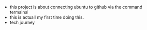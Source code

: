 * this project is about connecting ubuntu to github via the command termainal
* this is actuall my first time doing this.
* tech journey
